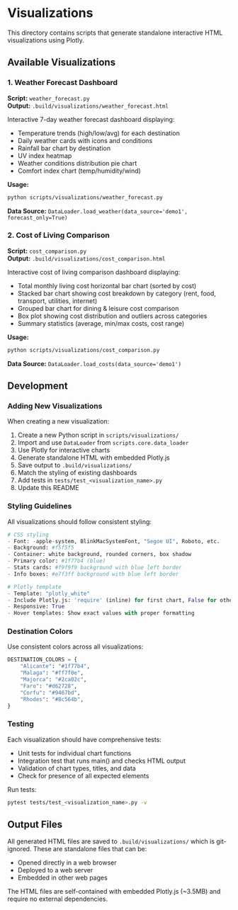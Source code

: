 # Visualizations

This directory contains scripts that generate standalone interactive HTML visualizations using Plotly.

## Available Visualizations

### 1. Weather Forecast Dashboard
**Script:** `weather_forecast.py`  
**Output:** `.build/visualizations/weather_forecast.html`

Interactive 7-day weather forecast dashboard displaying:
- Temperature trends (high/low/avg) for each destination
- Daily weather cards with icons and conditions
- Rainfall bar chart by destination
- UV index heatmap
- Weather conditions distribution pie chart
- Comfort index chart (temp/humidity/wind)

**Usage:**
```bash
python scripts/visualizations/weather_forecast.py
```

**Data Source:** `DataLoader.load_weather(data_source='demo1', forecast_only=True)`

### 2. Cost of Living Comparison
**Script:** `cost_comparison.py`  
**Output:** `.build/visualizations/cost_comparison.html`

Interactive cost of living comparison dashboard displaying:
- Total monthly living cost horizontal bar chart (sorted by cost)
- Stacked bar chart showing cost breakdown by category (rent, food, transport, utilities, internet)
- Grouped bar chart for dining & leisure cost comparison
- Box plot showing cost distribution and outliers across categories
- Summary statistics (average, min/max costs, cost range)

**Usage:**
```bash
python scripts/visualizations/cost_comparison.py
```

**Data Source:** `DataLoader.load_costs(data_source='demo1')`

## Development

### Adding New Visualizations

When creating a new visualization:

1. Create a new Python script in `scripts/visualizations/`
2. Import and use `DataLoader` from `scripts.core.data_loader`
3. Use Plotly for interactive charts
4. Generate standalone HTML with embedded Plotly.js
5. Save output to `.build/visualizations/`
6. Match the styling of existing dashboards
7. Add tests in `tests/test_<visualization_name>.py`
8. Update this README

### Styling Guidelines

All visualizations should follow consistent styling:

```python
# CSS styling
- Font: -apple-system, BlinkMacSystemFont, "Segoe UI", Roboto, etc.
- Background: #f5f5f5
- Container: white background, rounded corners, box shadow
- Primary color: #1f77b4 (blue)
- Stats cards: #f9f9f9 background with blue left border
- Info boxes: #e7f3ff background with blue left border

# Plotly template
- Template: "plotly_white"
- Include Plotly.js: 'require' (inline) for first chart, False for others
- Responsive: True
- Hover templates: Show exact values with proper formatting
```

### Destination Colors

Use consistent colors across all visualizations:

```python
DESTINATION_COLORS = {
    "Alicante": "#1f77b4",
    "Malaga": "#ff7f0e",
    "Majorca": "#2ca02c",
    "Faro": "#d62728",
    "Corfu": "#9467bd",
    "Rhodes": "#8c564b",
}
```

### Testing

Each visualization should have comprehensive tests:

- Unit tests for individual chart functions
- Integration test that runs main() and checks HTML output
- Validation of chart types, titles, and data
- Check for presence of all expected elements

Run tests:
```bash
pytest tests/test_<visualization_name>.py -v
```

## Output Files

All generated HTML files are saved to `.build/visualizations/` which is git-ignored. These are standalone files that can be:
- Opened directly in a web browser
- Deployed to a web server
- Embedded in other web pages

The HTML files are self-contained with embedded Plotly.js (~3.5MB) and require no external dependencies.
